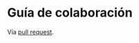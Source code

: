 # Guía de colaboración

Vía [pull request](https://help.github.com/en/articles/creating-a-pull-request). 
